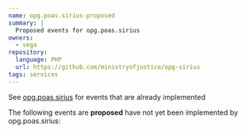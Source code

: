 ```yaml
---
name: opg.poas.sirius-proposed
summary: |
  Proposed events for opg.poas.sirius
owners:
  - vega
repository:
  language: PHP
  url: https://github.com/ministryofjustice/opg-sirius
tags: services
---
```


<Admonition type="info">See <a href="/services/opg.poas.sirius">opg.poas.sirius</a> for events that are already implemented</Admonition>

The following events are **proposed** have not yet been implemented by opg.poas.sirius:

<NodeGraph />
